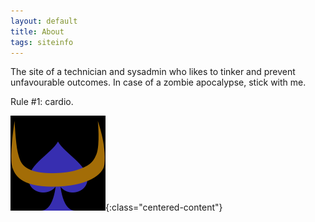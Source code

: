 ```yaml
---
layout: default
title: About
tags: siteinfo
---
```


The site of a technician and sysadmin who likes to tinker and prevent unfavourable outcomes. In case of a zombie apocalypse, stick with me.

Rule #1: cardio.

![Blue buffalo of spades](/images/favicon-152.png){:class="centered-content"}
